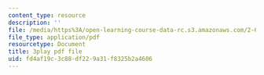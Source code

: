 ```yaml
---
content_type: resource
description: ''
file: /media/https%3A/open-learning-course-data-rc.s3.amazonaws.com/2-627-fundamentals-of-photovoltaics-fall-2013/fd4af19c3c88df229a31f8325b2a4606_a6NFLJ082vI.pdf
file_type: application/pdf
resourcetype: Document
title: 3play pdf file
uid: fd4af19c-3c88-df22-9a31-f8325b2a4606
---
```

